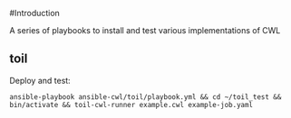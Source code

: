 #Introduction

A series of playbooks to install and test various implementations of CWL

toil
----
Deploy and test:

```
ansible-playbook ansible-cwl/toil/playbook.yml && cd ~/toil_test && bin/activate && toil-cwl-runner example.cwl example-job.yaml
```
